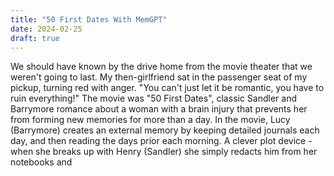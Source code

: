 ```yaml
---
title: "50 First Dates With MemGPT"
date: 2024-02-25
draft: true
---
```

We should have known by the drive home from the movie theater that we weren't going to last. My then-girlfriend sat in the passenger seat of my pickup, turning red with anger. "You can't just let it be romantic, you have to ruin everything!" The movie was "50 First Dates", classic Sandler and Barrymore romance about a woman with a brain injury that prevents her from forming new memories for more than a day. In the movie, Lucy (Barrymore) creates an external memory by keeping detailed journals each day, and then reading the days prior each morning. A clever plot device - when she breaks up with Henry (Sandler) she simply redacts him from her notebooks and 
<!--stackedit_data:
eyJoaXN0b3J5IjpbMjAzMDg5NjQ5OCwtMTQzMDUxNDgxLDQ3Nz
E3ODgwMF19
-->